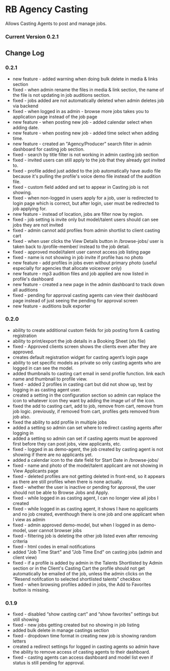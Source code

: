 # RB Agency Casting
Allows Casting Agents to post and manage jobs.

### Current Version 0.2.1


## Change Log

### 0.2.1
* new feature - added warning when doing bulk delete in media & links section
* fixed - when admin rename the files in media & link section, the name of the file is not updating in job auditions section.
* fixed - jobs added are not automatically deleted when admin deletes job via backend
* fixed - when logged in as admin - browse more jobs takes you to application page instead of the job page
* new feature - when posting new job - added calendar select when adding date.
* new feature - when posting new job - added time select when adding time.
* new feature - created an "Agency/Producer" search filter in admin dashboard for casting job section.
* fixed - search by title filter is not working in admin casting job section
* fixed - invited users can still apply to the job that they already got invited to.
* fixed - profile added just added to the job automatically have audio file because it's pulling the profile's voice demo file instead of the audition file.
* fixed - custom field added and set to appear in Casting job is not showing.
* fixed - when non-logged in users apply for a job, user is redirected to login page which is correct, but after login, user must be redirected to job applying for.
* new feature - instead of location, jobs are filter now by region.
* fixed - job setting is invite only but model/talent users should can see jobs they are not invited
* fixed - admin cannot add profiles from admin shortlist to client casting cart
* fixed - when user clicks the View Details button in /browse-jobs/  user is taken back to /profile-member/ instead to the job detail.
* fixed - approved model/talent user cannot access job listing page
* fixed - name is not showing in job invite if profile has no photo
* new feature - add profiles in jobs even without primary photo (useful especially for agencies that allocate voiceover only)
* new feature - mp3 audition files and job applied are now listed in profile's dashboard
* new feature - created a new page in the admin dashboard to track down all auditions
* fixed - pending for approval casting agents can view their dashboard page instead of just seeing the pending for approval screen
* new feature - auditions bulk exporter

### 0.2.0
* ability to create additional custom fields for job posting form & casting registration
* ability to print/export the job details in a Booking Sheet (xls file)
* fixed - Approved clients screen shows the clients even after they are approved.
* creates default registration widget for casting agent’s login page
* ability to set specific models as private so only casting agents who are logged in can see the model.
* added thumbnails to casting cart email in send profile function. link each name and thumbnail to profile view.
* fixed - added 2 profiles in casting cart but did not show up, test by logging in as casting agent user.
* created a setting in the configuration section so admin can replace the icon to whatever icon they want by adding the image url of the icon.
* fixed the add to casting cart, add to job, remove from cart, remove from job logic. previously, if removed from cart, profiles gets removed from job also.
* fixed the ability to add profile in multiple jobs
* added a setting so admin can set where to redirect casting agents after logging in
* added a setting so admin can set if casting agents must be approved first before they can post jobs, view applicants, etc.
* fixed - logged in as demo-agent, the job created by casting agent is not showing if there are no applicants yet.
* added a calendar icon to the date field for Start Date in /browse-jobs/
* fixed - name and photo of the model/talent applicant are not showing in View Applicants page
* fixed - deleted profiles are not getting deleted in front-end, so it appears as there are still profiles when there is none actually.
* fixed - whether the user is inactive or pending for approval, the user should not be able to Browse Jobs and Apply.
* fixed - while logged in as casting agent, I can no longer view all jobs I created
* fixed - while logged in as casting agent, it shows I have no applicants and no job created, eventhough there is one job and one applicant when I view as admin
* fixed - admin approved demo-model, but when I logged in as demo-model, user cannot browser jobs
* fixed - filtering job is deleting the other job listed even after removing criteria
* fixed - html codes in email notifications
* added "Job Time Start" and "Job Time End" on casting jobs (admin and client view)
* fixed - if a profile is added by admin in the Talents Shortlisted by Admin section or in the Client's Casting Cart the profile should not get automatically be emailed of the job, unless the admin clicks on the “Resend notifcation to selected shortlisted talents” checkbox
* fixed - when browsing profiles added in jobs, the Add to Favorites button is missing.

### 0.1.9
* fixed - disabled “show casting cart” and “show favorites” settings but still showing
* fixed - new jobs getting created but no showing in job listing
* added bulk delete in manage castings section
* fixed - dropdown time format in creating new job is showing random letters
* created a redirect settings for logged in casting agents so admin have the ability to remove access of casting agents to their dashboard.
* fixed - casting agents can access dashboard and model list even if status is still pending for approval.

